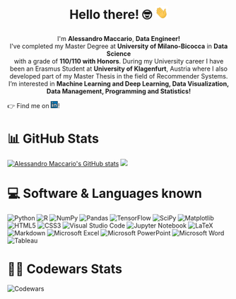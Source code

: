 # <p align="center">Hello there! 🤓 <img src="https://github.com/alessandro-maccario/alessandro-maccario/blob/main/wave_hand.gif" width="30px"></p>

<p align="center">
I'm <b>Alessandro Maccario</b>, <b>Data Engineer!</b><br>
I've completed my Master Degree at <b>University of Milano-Bicocca</b> in <b>Data Science</b><br> with a grade of <b>110/110 with Honors</b>.
During my University career I have been an Erasmus Student at <b>University of Klagenfurt</b>, Austria where I also developed part of my Master Thesis in the field of Recommender Systems.<br>
I’m interested in <b>Machine Learning and Deep Learning, Data Visualization, Data Management, Programming and Statistics!</b><br/>
</p>
  
<!-- Actual text -->
:point_right: Find me on [![LinkedIn][1.2]][1]!

<!-- Icons -->

[1.2]: https://github.com/alessandro-maccario/alessandro-maccario/blob/main/linkedin_logo.png

<!-- Links to your social media accounts -->

[1]: https://www.linkedin.com/in/alessandro-maccario-7b173377/?locale=en_US

  


# :bar_chart: GitHub Stats

[![Alessandro Maccario's GitHub stats](https://github-readme-stats.vercel.app/api?username=alessandro-maccario&hide=prs&count_private=true&show_icons=true&theme=vue-dark)](https://github.com/alessandro-maccario/github-readme-stats) 
<img src="https://github-readme-stats.vercel.app/api/top-langs/?username=alessandro-maccario&theme=vue-dark&layout=compact"/>

# :computer: Software & Languages known

![Python](https://img.shields.io/badge/python-3670A0?style=for-the-badge&logo=python&logoColor=ffdd54) ![R](https://img.shields.io/badge/r-%23276DC3.svg?style=for-the-badge&logo=r&logoColor=white) ![NumPy](https://img.shields.io/badge/numpy-%23013243.svg?style=for-the-badge&logo=numpy&logoColor=white) ![Pandas](https://img.shields.io/badge/pandas-%23150458.svg?style=for-the-badge&logo=pandas&logoColor=white) ![TensorFlow](https://img.shields.io/badge/TensorFlow-%23FF6F00.svg?style=for-the-badge&logo=TensorFlow&logoColor=white) ![SciPy](https://img.shields.io/badge/SciPy-%230C55A5.svg?style=for-the-badge&logo=scipy&logoColor=%white) ![Matplotlib](https://img.shields.io/badge/Matplotlib-%23ffffff.svg?style=for-the-badge&logo=Matplotlib&logoColor=black) ![HTML5](https://img.shields.io/badge/html5-%23E34F26.svg?style=for-the-badge&logo=html5&logoColor=white) ![CSS3](https://img.shields.io/badge/css3-%231572B6.svg?style=for-the-badge&logo=css3&logoColor=white) ![Visual Studio Code](https://img.shields.io/badge/Visual%20Studio%20Code-0078d7.svg?style=for-the-badge&logo=visual-studio-code&logoColor=white) ![Jupyter Notebook](https://img.shields.io/badge/jupyter-%23FA0F00.svg?style=for-the-badge&logo=jupyter&logoColor=white) ![LaTeX](https://img.shields.io/badge/latex-%23008080.svg?style=for-the-badge&logo=latex&logoColor=white) ![Markdown](https://img.shields.io/badge/markdown-%23000000.svg?style=for-the-badge&logo=markdown&logoColor=white) ![Microsoft Excel](https://img.shields.io/badge/Microsoft_Excel-217346?style=for-the-badge&logo=microsoft-excel&logoColor=white) ![Microsoft PowerPoint](https://img.shields.io/badge/Microsoft_PowerPoint-B7472A?style=for-the-badge&logo=microsoft-powerpoint&logoColor=white) ![Microsoft Word](https://img.shields.io/badge/Microsoft_Word-2B579A?style=for-the-badge&logo=microsoft-word&logoColor=white) ![Tableau](https://img.shields.io/badge/tableau-navy?style=for-the-badge&logo=tableau&logoColor=white)

# 🐱‍👤 Codewars Stats

![Codewars](https://github.r2v.ch/codewars?user=alessandro-maccario)
